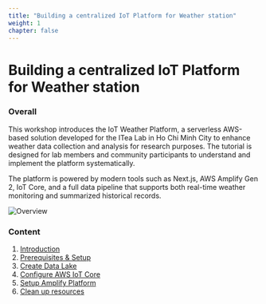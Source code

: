 ```yaml
---
title: "Building a centralized IoT Platform for Weather station"
weight: 1
chapter: false
---
```


# Building a centralized IoT Platform for Weather station

### Overall

This workshop introduces the IoT Weather Platform, a serverless AWS-based solution developed for the ITea Lab in Ho Chi Minh City to enhance weather data collection and analysis for research purposes. The tutorial is designed for lab members and community participants to understand and implement the platform systematically.

The platform is powered by modern tools such as Next.js, AWS Amplify Gen 2, IoT Core, and a full data pipeline that supports both real-time weather monitoring and summarized historical records.

![Overview](/images/arc-log.png)

### Content

1.  [Introduction ](1-introduce/)
2.  [Prerequisites & Setup](2-prerequiste/)
3.  [Create Data Lake](3-createdatalake/)
4.  [Configure AWS IoT Core](4-configureawsiotcore/)
5.  [Setup Amplify Platform](5-setupamplify/)
6.  [Clean up resources](6-cleanup/)
